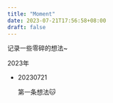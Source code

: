 ```yaml
---
title: "Moment"
date: 2023-07-21T17:56:58+08:00
draft: false
---
```

记录一些零碎的想法~

2023年

- 20230721

    第一条想法🐱
